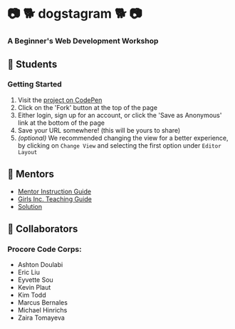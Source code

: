 # :camera: :dog2: dogstagram :dog2: :camera:
### A Beginner's Web Development Workshop

## :star2: Students
### Getting Started
1. Visit the [project on CodePen](https://codepen.io/ChiefDakota/pen/bOpgXq?editors=1000)
2. Click on the 'Fork' button at the top of the page
3. Either login, sign up for an account, or click the 'Save as Anonymous' link at the bottom of the page
4. Save your URL somewhere! (this will be yours to share)
5. _(optional)_ We recommended changing the view for a better experience, by clicking on `Change View` and selecting the first option under `Editor Layout`

## :star2: Mentors
* [Mentor Instruction Guide](https://docs.google.com/document/d/1OiN0_tXA87PfSELjDfB3sDOFkqB9ZcbEY8sBwmRLjTU/edit#heading=h.a7iw9oka49g5)
* [Girls Inc. Teaching Guide](https://docs.google.com/document/d/1zgw7JizVem7_dS60Dn4Seq2ATRhiB0TAFXobEqPTbqE/edit?usp=sharing)
* [Solution](https://codepen.io/ChiefDakota/pen/roeGqM?editors=1000)

## :star2: Collaborators
### Procore Code Corps:
* Ashton Doulabi
* Eric Liu
* Eyvette Sou
* Kevin Plaut
* Kim Todd
* Marcus Bernales
* Michael Hinrichs
* Zaira Tomayeva
